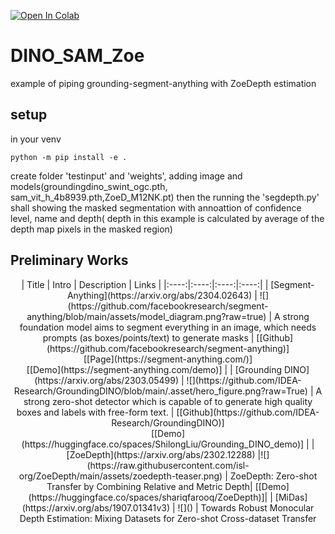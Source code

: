 [![Open In Colab](https://colab.research.google.com/assets/colab-badge.svg)]([https://colab.research.google.com/github/deng232/DINO_SAM_Zoe/blob/main/DINO_SAM_Zoe.ipynb])
# DINO_SAM_Zoe
example of piping grounding-segment-anything with ZoeDepth estimation


## setup
in your venv
```
python -m pip install -e .
```
create folder 'testinput' and 'weights', adding image and models(groundingdino_swint_ogc.pth, sam_vit_h_4b8939.pth,ZoeD_M12NK.pt) then the running the 'segdepth.py' shall showing the masked segmentation with annoattion of confidence level, name and depth( depth in this example is calculated by average of the depth map pixels in the masked region)
## Preliminary Works
<div align='center'>
| Title | Intro | Description | Links |
|:----:|:----:|:----:|:----:|
| [Segment-Anything](https://arxiv.org/abs/2304.02643) | ![](https://github.com/facebookresearch/segment-anything/blob/main/assets/model_diagram.png?raw=true) | A strong foundation model aims to segment everything in an image, which needs prompts (as boxes/points/text) to generate masks | [[Github](https://github.com/facebookresearch/segment-anything)] <br> [[Page](https://segment-anything.com/)] <br> [[Demo](https://segment-anything.com/demo)] |
| [Grounding DINO](https://arxiv.org/abs/2303.05499) | ![](https://github.com/IDEA-Research/GroundingDINO/blob/main/.asset/hero_figure.png?raw=True) | A strong zero-shot detector which is capable of to generate high quality boxes and labels with free-form text. | [[Github](https://github.com/IDEA-Research/GroundingDINO)] <br> [[Demo](https://huggingface.co/spaces/ShilongLiu/Grounding_DINO_demo)] |
|[ZoeDepth](https://arxiv.org/abs/2302.12288) |![](https://raw.githubusercontent.com/isl-org/ZoeDepth/main/assets/zoedepth-teaser.png) | ZoeDepth: Zero-shot Transfer by Combining Relative and Metric Depth| [[Demo](https://huggingface.co/spaces/shariqfarooq/ZoeDepth)]|
| [MiDas](https://arxiv.org/abs/1907.01341v3) | ![]() | Towards Robust Monocular Depth Estimation: Mixing Datasets for Zero-shot Cross-dataset Transfer

</div>
